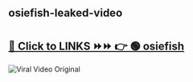 
 ## osiefish-leaked-video 

# <h2><a href="https://clipsfans.com/osiefish&ref=git">🔗 Click to LINKS ⏩⏩ 👉 🟢 osiefish </a></h2>

<a href="https://clipsfans.com/osiefish&ref=git" rel="nofollow" data-target="animated-image.originalLink"><img src="https://i.ibb.co.com/xMMVF88/686577567.gif" alt="Viral Video Original" style="max-width: 100%; display: inline-block;" data-target="animated-image.originalImage"></a>
